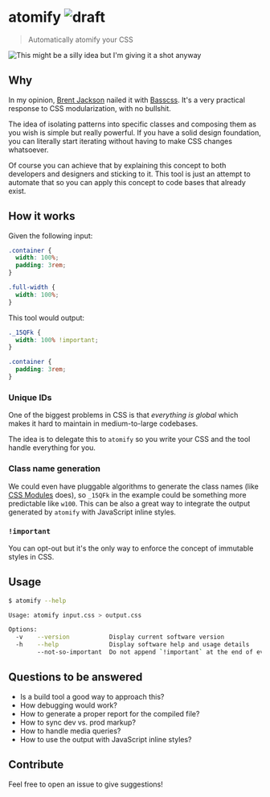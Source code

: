 [basscss]: http://www.basscss.com
[css-modules]: https://github.com/css-modules/css-modules
[brent]: https://twitter.com/jxnblk

# atomify ![draft](https://img.shields.io/badge/status-draft-blue.svg?style=flat-square)

> Automatically atomify your CSS

![This might be a silly idea but I'm giving it a shot anyway](http://messages.hellobits.com/warning.svg?message=This%20might%20be%20a%20silly%20idea%20but%20I'm%20giving%20it%20a%20shot%20anyway)

## Why

In my opinion, [Brent Jackson][brent] nailed it with [Basscss][basscss]. It's
a very practical response to CSS modularization, with no bullshit.

The idea of isolating patterns into specific classes and composing them as you
wish is simple but really powerful. If you have a solid design foundation, you
can literally start iterating without having to make CSS changes whatsoever.

Of course you can achieve that by explaining this concept to both developers and
designers and sticking to it. This tool is just an attempt to automate that so
you can apply this concept to code bases that already exist.

## How it works

Given the following input:

```css
.container {
  width: 100%;
  padding: 3rem;
}

.full-width {
  width: 100%;
}
```

This tool would output:

```css
._15QFk {
  width: 100% !important;
}

.container {
  padding: 3rem;
}
```

### Unique IDs

One of the biggest problems in CSS is that _everything is global_ which makes it
hard to maintain in medium-to-large codebases.

The idea is to delegate this to `atomify` so you write your CSS and the tool
handle everything for you.

### Class name generation

We could even have pluggable algorithms to generate the class names (like [CSS Modules][css-modules] does), so `_15QFk` in the example could be something more predictable like `w100`.
This can be also a great way to integrate the output generated by `atomify` with JavaScript inline styles.

### `!important`

You can opt-out but it's the only way to enforce the concept of immutable styles in CSS.

## Usage

```sh
$ atomify --help

Usage: atomify input.css > output.css

Options:
  -v    --version           Display current software version
  -h    --help              Display software help and usage details
        --not-so-important  Do not append `!important` at the end of every rule
```

## Questions to be answered

* Is a build tool a good way to approach this?
* How debugging would work?
* How to generate a proper report for the compiled file?
* How to sync dev vs. prod markup?
* How to handle media queries?
* How to use the output with JavaScript inline styles?

## Contribute

Feel free to open an issue to give suggestions!
